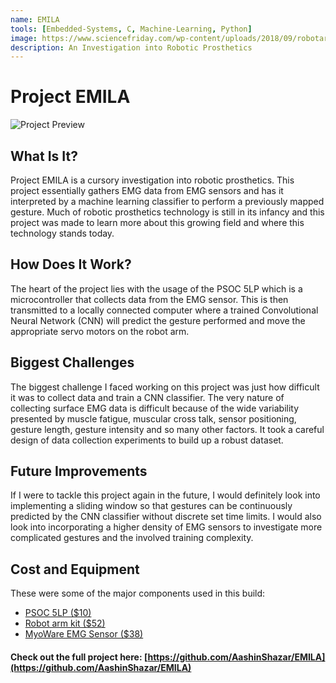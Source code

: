 ```yaml
---
name: EMILA
tools: [Embedded-Systems, C, Machine-Learning, Python]
image: https://www.sciencefriday.com/wp-content/uploads/2018/09/robotarm.png
description: An Investigation into Robotic Prosthetics
---
```


# Project EMILA
![Project Preview](http://ashazar.me/assets/EMILA-GIF.gif)

## What Is It?
Project EMILA is a cursory investigation into robotic prosthetics. This project essentially gathers EMG data from EMG sensors and has it interpreted by a machine learning classifier to perform a previously mapped gesture. Much of robotic prosthetics technology is still in its infancy and this project was made to learn more about this growing field and where this technology stands today.

## How Does It Work?
The heart of the project lies with the usage of the PSOC 5LP which is a microcontroller that collects data from the EMG sensor. This is then transmitted to a locally connected computer where a trained Convolutional Neural Network (CNN) will predict the gesture performed and move the appropriate servo motors on the robot arm.

## Biggest Challenges
The biggest challenge I faced working on this project was just how difficult it was to collect data and train a CNN classifier. The very nature of collecting surface EMG data is difficult because of the wide variability presented by muscle fatigue, muscular cross talk, sensor positioning, gesture length, gesture intensity and so many other factors. It took a careful design of data collection experiments to build up a robust dataset.

## Future Improvements
If I were to tackle this project again in the future, I would definitely look into implementing a sliding window so that gestures can be continuously predicted by the CNN classifier without discrete set time limits. I would also look into incorporating a higher density of EMG sensors to investigate more complicated gestures and the involved training complexity.  

## Cost and Equipment
These were some of the major components used in this build:

-   [PSOC 5LP ($10)](https://www.cypress.com/products/32-bit-arm-cortex-m3-psoc-5lp)
-   [Robot arm kit ($52)](https://www.amazon.com/gp/product/B076Q4DYPN/ref=ppx_yo_dt_b_search_asin_title?ie=UTF8&psc=1)
-   [MyoWare EMG Sensor ($38)](https://www.amazon.com/MyoWare-Muscle-Sensor/dp/B018TIWR32/ref=sxts_sxwds-bia-wc-p13n1_0?cv_ct_cx=myoware&dchild=1&keywords=myoware&pd_rd_i=B018TIWR32&pd_rd_r=8ebbfe19-06c1-483e-8af4-cd2674677524&pd_rd_w=FpbKs&pd_rd_wg=SsheD&pf_rd_p=13bf9bc7-d68d-44c3-9d2e-647020f56802&pf_rd_r=JMNYYTN6589HHHYSP1KF&psc=1&qid=1597620946&sr=1-1-791c2399-d602-4248-afbb-8a79de2d236f)


#### Check out the full project here: [https://github.com/AashinShazar/EMILA](https://github.com/AashinShazar/EMILA)




